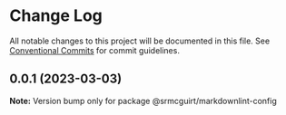 # Change Log

All notable changes to this project will be documented in this file.
See [Conventional Commits](https://conventionalcommits.org) for commit guidelines.

## 0.0.1 (2023-03-03)

**Note:** Version bump only for package @srmcguirt/markdownlint-config

